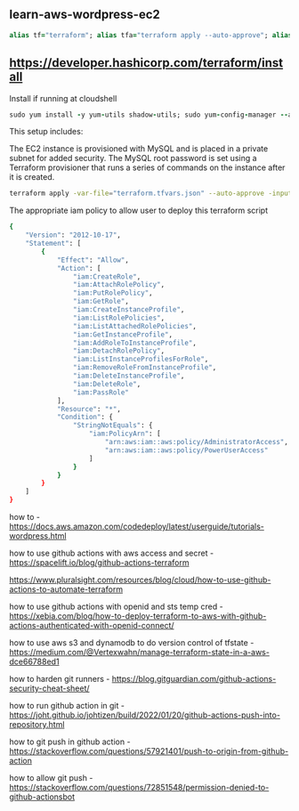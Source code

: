 ## learn-aws-wordpress-ec2
```ruby
alias tf="terraform"; alias tfa="terraform apply --auto-approve"; alias tfd="terraform destroy --auto-approve"; alias tfm="terraform init; terraform fmt; terraform validate; terraform plan"
```
## https://developer.hashicorp.com/terraform/install
Install if running at cloudshell
```ruby
sudo yum install -y yum-utils shadow-utils; sudo yum-config-manager --add-repo https://rpm.releases.hashicorp.com/AmazonLinux/hashicorp.repo; sudo yum -y install terraform; terraform init
```
This setup includes:

The EC2 instance is provisioned with MySQL and is placed in a private subnet for added security. The MySQL root password is set using a Terraform provisioner that runs a series of commands on the instance after it is created.
```bash
terraform apply -var-file="terraform.tfvars.json" --auto-approve -input=false
```
The appropriate iam policy to allow user to deploy this terraform script
```bash
{
    "Version": "2012-10-17",
    "Statement": [
        {
            "Effect": "Allow",
            "Action": [
                "iam:CreateRole",
                "iam:AttachRolePolicy",
                "iam:PutRolePolicy",
                "iam:GetRole",
                "iam:CreateInstanceProfile",
                "iam:ListRolePolicies",
                "iam:ListAttachedRolePolicies",
                "iam:GetInstanceProfile",
                "iam:AddRoleToInstanceProfile",
                "iam:DetachRolePolicy",
                "iam:ListInstanceProfilesForRole",
                "iam:RemoveRoleFromInstanceProfile",
                "iam:DeleteInstanceProfile",
                "iam:DeleteRole",
                "iam:PassRole"
            ],
            "Resource": "*",
            "Condition": {
                "StringNotEquals": {
                    "iam:PolicyArn": [
                        "arn:aws:iam::aws:policy/AdministratorAccess",
                        "arn:aws:iam::aws:policy/PowerUserAccess"
                    ]
                }
            }
        }
    ]
}
```
how to - https://docs.aws.amazon.com/codedeploy/latest/userguide/tutorials-wordpress.html

how to use github actions with aws access and secret - https://spacelift.io/blog/github-actions-terraform

https://www.pluralsight.com/resources/blog/cloud/how-to-use-github-actions-to-automate-terraform

how to use github actions with openid and sts temp cred - https://xebia.com/blog/how-to-deploy-terraform-to-aws-with-github-actions-authenticated-with-openid-connect/

how to use aws s3 and dynamodb to do version control of tfstate - https://medium.com/@Vertexwahn/manage-terraform-state-in-a-aws-dce66788ed1

how to harden git runners - https://blog.gitguardian.com/github-actions-security-cheat-sheet/

how to run github action in git - https://joht.github.io/johtizen/build/2022/01/20/github-actions-push-into-repository.html

how to git push in github action - https://stackoverflow.com/questions/57921401/push-to-origin-from-github-action

how to allow git push - https://stackoverflow.com/questions/72851548/permission-denied-to-github-actionsbot
